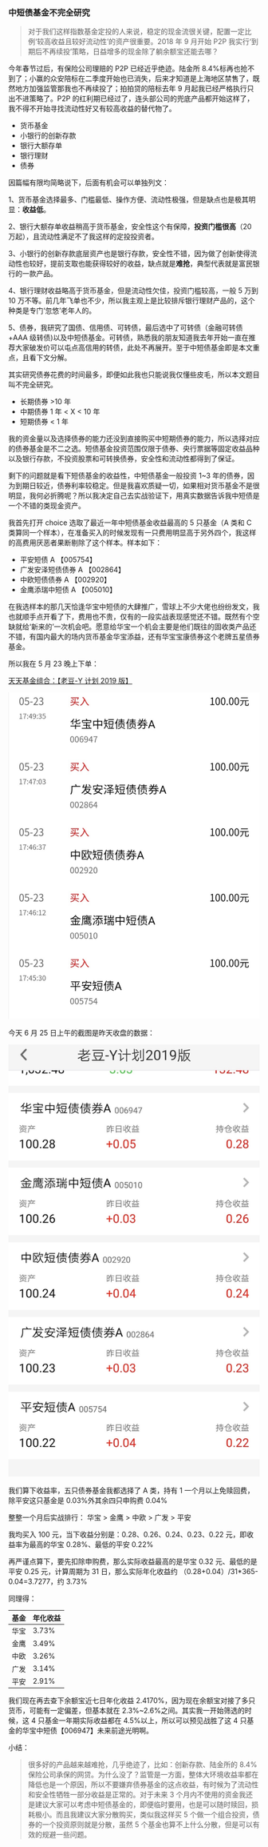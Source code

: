 ### 中短债基金不完全研究

> 对于我们这样指数基金定投的人来说，稳定的现金流很关键，配置一定比例‘较高收益且较好流动性’的资产很重要。2018 年 9 月开始 P2P 我实行‘到期后不再续投’策略，日益增多的现金除了躺余额宝还能去哪？

今年春节过后，有保险公司理赔的 P2P 已经近乎绝迹。陆金所 8.4%标再也抢不到了；小赢的众安陪标在二季度开始也已消失，后来才知道是上海地区禁售了，既然地方加强监管那我也不再续投了；拍拍贷的陪标去年 9 月起我已经严格执行只出不进策略了。P2P 的红利期已经过了，连头部公司的兜底产品都开始这样了，我不得不开始寻找流动性好又有较高收益的替代物了。

-   货币基金
-   小银行的创新存款
-   银行大额存单
-   银行理财
-   债券

因篇幅有限均简略说下，后面有机会可以单独列文：

1、货币基金选择最多、门槛最低、操作方便、流动性极强，但是缺点也是极其明显：**收益低**。

2、银行大额存单收益稍高于货币基金，安全性这个有保障，**投资门槛很高**（20 万起），且流动性满足不了我这样的定投投资者。

3、小银行的创新存款底层资产也是银行存款，安全性不错，因为做了创新使得流动性也较好，提前支取也能获得较好的收益，缺点就是**难抢**，典型代表就是富民银行的一款产品。

4、银行理财收益略高于货币基金，但是流动性欠佳，投资门槛较高，一般 5 万到 10 万不等。前几年飞单也不少，所以我主观上是比较排斥银行理财产品的，这个种类是专门‘忽悠’老年人的。

5、债券，我研究了国债、信用债、可转债，最后选中了可转债（金融可转债+AAA 级转债)以及中短债基金。可转债，熟悉我的朋友知道我去年开始一直在推荐大家破发价可以屯点高信用的转债，此处不再展开。至于中短债基金即是本文重点，且看下文分解。

其实研究债券花费的时间最多，即便如此我也只能说我仅懂些皮毛，所以本文题目叫不完全研究。

-   长期债券 >10 年
-   中期债券 1 年 < X < 10 年
-   短期债券 < 1 年

我的资金量以及选择债券的能力还没到直接购买中短期债券的能力，所以选择对应的债券基金是不二之选。短债基金投资范围仅限于债券、央行票据等固定收益品种以及银行存款，不投资股票和可转换债券，安全性和流动性都得到了保证。

剩下的问题就是看下短债基金的收益性，中短债基金一般投资 1~3 年的债券，因为到期日较近，债券利率较稳定。但是我喜欢质疑一切，如果相对货币基金不是很明显，我何必折腾呢？所以我决定自己去实战验证下，用真实数据告诉我中短债是一个不错的类现金资产。

我首先打开 choice 选取了最近一年中短债基金收益最高的 5 只基金（A 类和 C 类算同一个样本），在准备买入的时候发现有一只费用明显高于另外四个，我这样的高费用厌恶者果断剔除了这个样本。样本如下：

-   平安短债 A 【005754】
-   广发安泽短债债券 A 【002864】
-   中欧短债债券 A 【002920】
-   金鹰添瑞中短债 A 【005010】

在我选样本的那几天恰逢华宝中短债的大肆推广，雪球上不少大佬也纷纷发文，我也就顺手点开看了下，费用也不贵，仅有的一段实战表现感觉还不错。既然有个空缺就给‘新来的’一次机会吧。愿意给华宝一个机会主要是他们既往的固收类产品还不错，有国内最大的场内货币基金华宝添益，还有华宝宝康债券这个老牌五星债券基金。

所以我在 5 月 23 晚上下单：

[天天基金组合：【老豆-Y 计划 2019 版】](https://appunit.1234567.com.cn/ComboDetailV2/index.html?id=10130486&ttfundApp=0&hideuid=true&v=5.9.1&plat=Android&platid=2&appType=ttjj&terminal=true&isApp=0&fromWhere=native)

![图片-中短债组合买入](../img/zdz-buy-list.jpg)

今天 6 月 25 日上午的截图是昨天收盘的数据：

![图片-中短债组合1个月收益](../img/zdz-list-1m.jpg)

我们算下收益率，五只债券基金我都选择了 A 类，持有 1 一个月以上免赎回费，除平安这只基金是 0.03%外其余四只申购费 0.04%

整整一个月后实战排行：
华宝 > 金鹰 > 中欧 > 广发 > 平安

我均买入 100 元，当下收益分别是：0.28、0.26、0.24、0.23、0.22 元，即收益率为最高的华宝 0.28%、最低的平安 0.22%

再严谨点算下，要先扣除申购费，那么实际收益最高的是华宝 0.32 元、最低的是平安 0.25 元，计算周期为 31 日，那么实际年化收益约 （0.28+0.04）/31\*365-0.04=3.7277，约 3.73%

同理得：

| 基金 | 年化收益 |
| ---- | -------- |
| 华宝 | 3.73%    |
| 金鹰 | 3.49%    |
| 中欧 | 3.26%    |
| 广发 | 3.14%    |
| 平安 | 2.91%    |

我们现在再去查下余额宝近七日年化收益 2.4170%，因为现在余额宝对接了多只货币，可能有一定偏差，但基本就在 2.3%~2.6%之间。其实我一开始筛选的时候，这 4 只基金一年期实际收益都在 4.5%以上，所以可以预见战胜了这 4 只基金的华宝中短债【006947】未来前途光明啊。

小结：

> 很多好的产品越来越难抢，几乎绝迹了，比如：创新存款、陆金所的 8.4%保险公司承保的网贷。为什么没了？监管是一方面，整体大环境收益率都在降低也是一个原因，所以不要嫌弃债券基金的这点收益，有时候为了流动性和安全性牺牲一部分收益是正常的。对于未来 3 个月内不使用的资金我还是建议大家可以考虑中短债基金的，即便临时要用，也是可以随时赎回，损耗极小。而且我建议大家分散购买，类似我这样买 5 个做一个组合投资，债券的一个投资原则就是分散，虽然 5 个基金也算不上什么分散，但是可以有效的规避一些问题。
